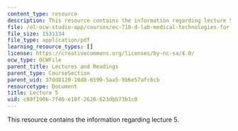 ```yaml
---
content_type: resource
description: This resource contains the information regarding lecture 5.
file: /ol-ocw-studio-app/courses/ec-710-d-lab-medical-technologies-for-the-developing-world-spring-2010/c88f190b7f46e18f2626623dbb73b1c0_MITEC_710S10_lecture5.pdf
file_size: 1531134
file_type: application/pdf
learning_resource_types: []
license: https://creativecommons.org/licenses/by-nc-sa/4.0/
ocw_type: OCWFile
parent_title: Lectures and Readings
parent_type: CourseSection
parent_uid: 37dd8120-10d8-6590-5aa5-9b6e57afc6cb
resourcetype: Document
title: Lecture 5
uid: c88f190b-7f46-e18f-2626-623dbb73b1c0
---
```

This resource contains the information regarding lecture 5.